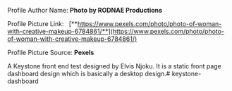 Profile Author Name: **Photo by RODNAE Productions**

Profile Picture Link:   [**https://www.pexels.com/photo/photo-of-woman-with-creative-makeup-6784861/**](https://www.pexels.com/photo/photo-of-woman-with-creative-makeup-6784861/)

Profile Picture Source: **Pexels**

A Keystone front end test designed by Elvis Njoku. It is a static front page dashboard design which is basically a desktop design.# keystone-dashboard
